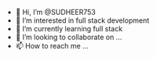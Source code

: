 - 👋 Hi, I’m @SUDHEER753
- 👀 I’m interested in full stack development
- 🌱 I’m currently learning full stack
- 💞️ I’m looking to collaborate on ...
- 📫 How to reach me ...

<!---
SUDHEER753/SUDHEER753 is a ✨ special ✨ repository because its `README.md` (this file) appears on your GitHub profile.
You can click the Preview link to take a look at your changes.
--->
